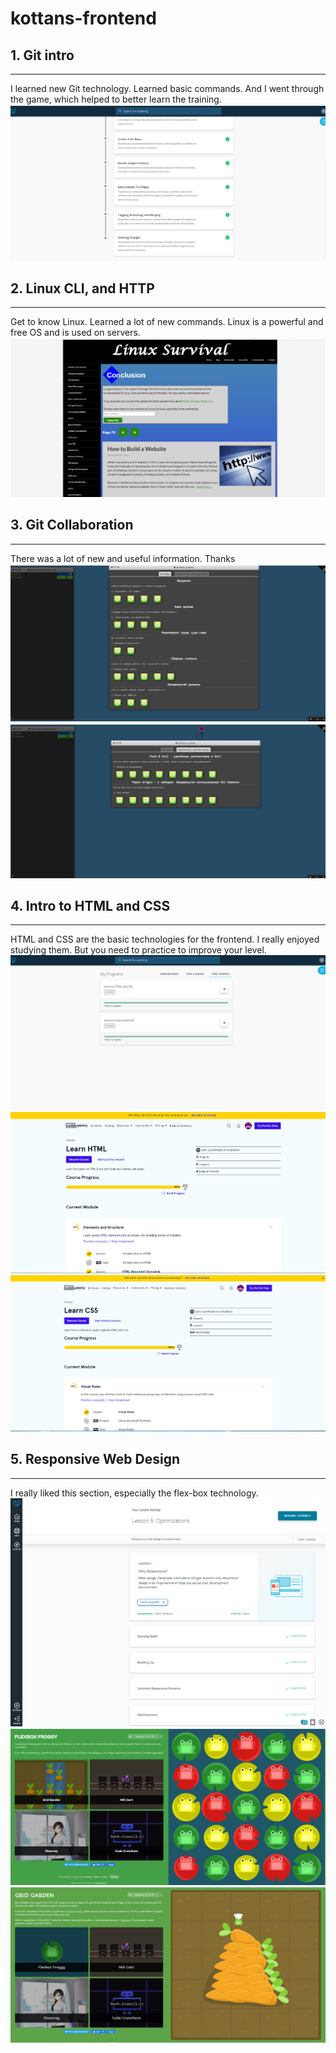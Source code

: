 # kottans-frontend

## 1. Git intro

---

I learned new Git technology. Learned basic commands. And I went through the game, which helped to better learn the training.
![](/task_git_and_github/1.png)

## 2. Linux CLI, and HTTP

---

Get to know Linux. Learned a lot of new commands. Linux is a powerful and free OS and is used on servers.
![](/task_linux_cli/4.png)

## 3. Git Collaboration

---

There was a lot of new and useful information. Thanks
![](/task_git_and_github/2.png)
![](/task_git_and_github/3.png)

## 4. Intro to HTML and CSS

---

HTML and CSS are the basic technologies for the frontend. I really enjoyed studying them. But you need to practice to improve your level.
![](/task_html_css_intro/5.png)
![](/task_html_css_intro/6.png)
![](/task_html_css_intro/7.png)

## 5. Responsive Web Design

---

I really liked this section, especially the flex-box technology.
![](/task_responsive_web_design/10.png)
![](/task_responsive_web_design/11.png)
![](/task_responsive_web_design/12.png)
